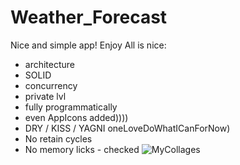 # Weather_Forecast

Nice and simple app! Enjoy 
All is nice: 
- architecture 
- SOLID
- concurrency 
- private lvl
- fully programmatically 
- even AppIcons added)))) 
- DRY / KISS / YAGNI oneLoveDoWhatICanForNow)
- No retain cycles 
- No memory licks - checked 
![MyCollages](https://user-images.githubusercontent.com/88098218/149635325-89f01ad2-cd99-4ce9-9a5d-c46fa471c3b4.jpg)

